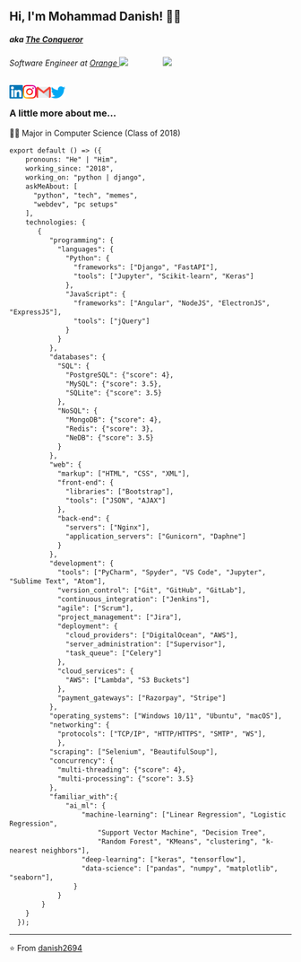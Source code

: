 <h2> Hi, I'm Mohammad Danish! 👨‍💻 </h2>
<h5> aka <a href="https://theconqueror.in">The Conqueror</a></h5>
<img align='right' src="https://media.giphy.com/media/p4NLw3I4U0idi/giphy.gif" width="230">
<p><em>Software Engineer at <a href="https://www.orange-business.com/en/">Orange </a><img src="https://media.giphy.com/media/ZVik7pBtu9dNS/giphy.gif" width="40"></br></em></p>

<br>

  <a href="https://in.linkedin.com/in/danish2694">
    <img align="left" alt="Mohammad Danish | Linkedin" width="24px" src="https://github.com/danish2694/danish2694/blob/master/Assets/Linkedin.svg" />
  </a>
  <a href="https://www.instagram.com/conquerordanish/">
    <img align="left" alt="Mohammad Danish | Instagram" width="24px" src="https://github.com/danish2694/danish2694/blob/master/Assets/Instagram.svg" />
  </a>
  <a href="mailto:mohammad.danish2694@gmail.com">
    <img align="left" alt="Mohammad Danish | Gmail" width="26px" src="https://github.com/danish2694/danish2694/blob/master/Assets/Gmail.svg" />
  </a>
  <a href="https://twitter.com/conquerordanish">
    <img align="left" alt="Mohammad Danish | Twitter" width="26px" src="https://github.com/danish2694/danish2694/blob/master/Assets/Twitter.svg" />
  </a>
<br>

### A little more about me...  

👨‍🎓 Major in Computer Science (Class of 2018) 

```
export default () => ({
    pronouns: "He" | "Him",
    working_since: "2018",
    working_on: "python | django",
    askMeAbout: [
      "python", "tech", "memes",
      "webdev", "pc setups"
    ],
    technologies: {
       {
          "programming": {
            "languages": {
              "Python": {
                "frameworks": ["Django", "FastAPI"],
                "tools": ["Jupyter", "Scikit-learn", "Keras"]
              },
              "JavaScript": {
                "frameworks": ["Angular", "NodeJS", "ElectronJS", "ExpressJS"],
                "tools": ["jQuery"]
              }
            }
          },
          "databases": {
            "SQL": {
              "PostgreSQL": {"score": 4},
              "MySQL": {"score": 3.5},
              "SQLite": {"score": 3.5}
            },
            "NoSQL": {
              "MongoDB": {"score": 4},
              "Redis": {"score": 3},
              "NeDB": {"score": 3.5}
            }
          },
          "web": {
            "markup": ["HTML", "CSS", "XML"],
            "front-end": {
              "libraries": ["Bootstrap"],
              "tools": ["JSON", "AJAX"]
            },
            "back-end": {
              "servers": ["Nginx"],
              "application_servers": ["Gunicorn", "Daphne"]
            }
          },
          "development": {
            "tools": ["PyCharm", "Spyder", "VS Code", "Jupyter", "Sublime Text", "Atom"],
            "version_control": ["Git", "GitHub", "GitLab"],
            "continuous_integration": ["Jenkins"],
            "agile": ["Scrum"],
            "project_management": ["Jira"],
            "deployment": {
              "cloud_providers": ["DigitalOcean", "AWS"],
              "server_administration": ["Supervisor"],
              "task_queue": ["Celery"]
            },
            "cloud_services": {
              "AWS": ["Lambda", "S3 Buckets"]
            },
            "payment_gateways": ["Razorpay", "Stripe"]
          },
          "operating_systems": ["Windows 10/11", "Ubuntu", "macOS"],
          "networking": {
            "protocols": ["TCP/IP", "HTTP/HTTPS", "SMTP", "WS"],
            },
          "scraping": ["Selenium", "BeautifulSoup"],
          "concurrency": {
            "multi-threading": {"score": 4},
            "multi-processing": {"score": 3.5}
          },
          "familiar_with":{
              "ai_ml": {
                  "machine-learning": ["Linear Regression", "Logistic Regression",
                      "Support Vector Machine", "Decision Tree",
                      "Random Forest", "KMeans", "clustering", "k-nearest neighbors"],
                  "deep-learning": ["keras", "tensorflow"],
                  "data-science": ["pandas", "numpy", "matplotlib", "seaborn"],
                }
            }
        }
    }
  });
```

---

⭐️ From [danish2694](https://github.com/danish2694)
<!--### Hi there 👋


**danish2694/danish2694** is a ✨ _special_ ✨ repository because its `README.md` (this file) appears on your GitHub profile.

Here are some ideas to get you started:

- 🔭 I’m currently working on ...
- 🌱 I’m currently learning ...
- 👯 I’m looking to collaborate on ...
- 🤔 I’m looking for help with ...
- 💬 Ask me about ...
- 📫 How to reach me: ...
- 😄 Pronouns: ...
- ⚡ Fun fact: ...
-->
